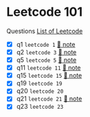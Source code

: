 # Leetcode 101

Questions [List of Leetcode](https://leetcode.com/list/9y108oov)

-   [x] q1 `leetcode 1` [📓 note](./src/q1/q1.md)
-   [x] q2 `leetcode 3` [📓 note](./src/q3/q3.md)
-   [x] q5 `leetcode 5` [📓 note](./src/q5/q5.md)
-   [x] q11 `leetcode 11` [📓 note](./src/q11/q11.md)
-   [x] q15 `leetcode 15` [📓 note](./src/q15/q15.md)
-   [x] q19 `leetcode 19`
-   [x] q20 `leetcode 20`
-   [x] q21 `leetcode 21` [📓 note](./src/q21/index.md)
-   [x] q23 `leetcode 23`
